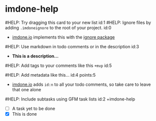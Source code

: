 imdone-help
====
#HELP: Try dragging this card to your new list id:1
#HELP: Ignore files by adding `.imdoneignore` to the root of your project. id:0
- [imdone.io](https://imdone.io) implements this with the [ignore package](https://www.npmjs.com/package/ignore)

#HELP: Use markdown in todo comments or in the description id:3
- **This is a description...**

#HELP: Add tags to your comments like this `+mvp` id:5

#HELP: Add metadata like this... id:4 points:5
- [imdone.io](https://imdone.io) adds `id:n` to all your todo comments, so take care to leave that one alone

#HELP: Include subtasks using GFM task lists id:2 +imdone-help
- [ ] A task yet to be done
- [x] This is done
